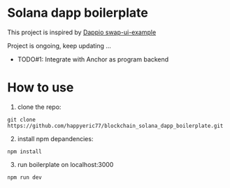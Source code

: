 
# Solana dapp boilerplate

This project is inspired by [Dappio swap-ui-example](https://github.com/DappioWonderland/swap-ui-example)

Project is ongoing, keep updating ...

- TODO#1: Integrate with Anchor as program backend

# How to use

1. clone the repo:
```
git clone https://github.com/happyeric77/blockchain_solana_dapp_boilerplate.git
```

2. install npm depandencies:
```
npm install
```

3. run boilerplate on localhost:3000
```
npm run dev
```
